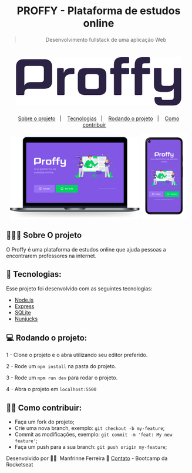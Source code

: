 
<div align="center">

# PROFFY - Plataforma de estudos online

> Desenvolvimento fullstack de uma aplicação Web
</div>



<h1 align="center">
    <img alt="Proffy" title="Proffy" src=".github/logo.svg" />
</h1>

<p align="center">
  <a href="#-sobre-o-projeto">Sobre o projeto</a>&nbsp;&nbsp;&nbsp;|&nbsp;&nbsp;&nbsp;
  <a href="#-tecnologias">Tecnologias</a>&nbsp;&nbsp;&nbsp;|&nbsp;&nbsp;&nbsp;
  <a href="#-rodando-o-projeto">Rodando o projeto</a>&nbsp;&nbsp;&nbsp;|&nbsp;&nbsp;&nbsp;
  <a href="#-como-contribuir">Como contribuir</a>&nbsp;&nbsp;&nbsp;&nbsp;&nbsp;&nbsp;
  
</p>

<p align="center">
  <img alt="Proffy" src=".github/proffy.png" width="70%">
  <img alt="Proffy" src=".github/Proffy_google-pixel5.png" width="25%">
</p>

## 👨🏻‍💻 Sobre O projeto

O Proffy é uma plataforma de estudos online que ajuda pessoas a encontrarem professores na internet.

## 🚀 Tecnologias:

Esse projeto foi desenvolvido com as seguintes tecnologias:

- [Node.js](https://nodejs.org/en/)
- [Express](https://expressjs.com/pt-br/)
- [SQLite](https://www.sqlite.org/index.html)
- [Nunjucks](https://mozilla.github.io/nunjucks/)

## 💻 Rodando o projeto:

1 - Clone o projeto e o abra utilizando seu editor preferido.

2 - Rode um `npm install` na pasta do projeto.

3 - Rode um `npm run dev` para rodar o projeto.

4 - Abra o projeto em `localhost:5500`

## 👨‍🏫 Como contribuir:

-  Faça um fork do projeto;
-  Crie uma nova branch, exemplo: `git checkout -b my-feature`;
-  Commit as modificações, exemplo: `git commit -m 'feat: My new feature'`;
-  Faça um push para a sua branch: `git push origin my-feature`;


Desenvolvido por 🧗‍♂️&nbsp; Manfrinne Ferreira 🥇 [Contato](https://www.linkedin.com/in/manfrinne-ferreira-6033121a7/) - Bootcamp da Rocketseat
